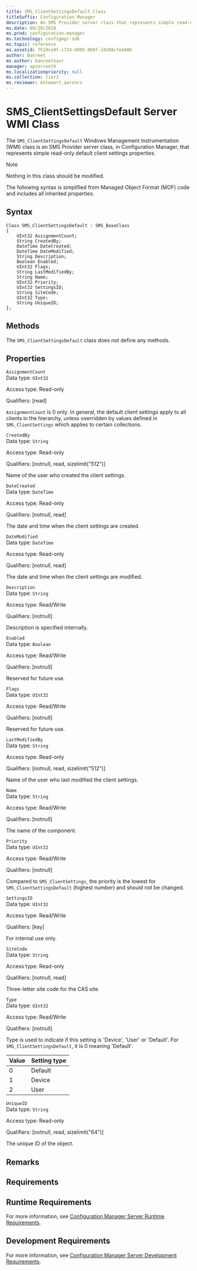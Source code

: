 ```yaml
---
title: SMS_ClientSettingsDefault Class
titleSuffix: Configuration Manager
description: An SMS Provider server class that represents simple read-only default client settings properties.
ms.date: 09/20/2016
ms.prod: configuration-manager
ms.technology: configmgr-sdk
ms.topic: reference
ms.assetid: 7519ce9f-c724-4985-808f-24268cfeb60b
author: Banreet
ms.author: banreetkaur
manager: apoorvseth
ms.localizationpriority: null
ms.collection: tier3
ms.reviewer: mstewart,aaroncz 
---
```

# SMS_ClientSettingsDefault Server WMI Class
The `SMS_ClientSettingsDefault` Windows Management Instrumentation (WMI) class is an SMS Provider server class, in Configuration Manager, that represents simple read-only default client settings properties.  

> [!NOTE]
>  Nothing in this class should be modified.  

 The following syntax is simplified from Managed Object Format (MOF) code and includes all inherited properties.  

## Syntax  

```  
Class SMS_ClientSettingsDefault : SMS_BaseClass  
{  
    UInt32 AssignmentCount;  
    String CreatedBy;  
    DateTime DateCreated;  
    DateTime DateModified;  
    String Description;  
    Boolean Enabled;  
    UInt32 Flags;  
    String LastModifiedBy;  
    String Name;  
    UInt32 Priority;  
    UInt32 SettingsID;  
    String SiteCode;  
    UInt32 Type;  
    String UniqueID;  
};  
```  

## Methods  
 The `SMS_ClientSettingsDefault` class does not define any methods.  

## Properties  
 `AssignmentCount`  
 Data type: `UInt32`  

 Access type: Read-only  

 Qualifiers: [read]  

 `AssignmentCount` is 0 only. In general, the default client settings apply to all clients in the hierarchy, unless overridden by values defined in `SMS_ClientSettings` which applies to certain collections.  

 `CreatedBy`  
 Data type: `String`  

 Access type: Read-only  

 Qualifiers: [notnull, read, sizelimit("512")]  

 Name of the user who created the client settings.  

 `DateCreated`  
 Data type: `DateTime`  

 Access type: Read-only  

 Qualifiers: [notnull, read]  

 The date and time when the client settings are created.  

 `DateModified`  
 Data type: `DateTime`  

 Access type: Read-only  

 Qualifiers: [notnull, read]  

 The date and time when the client settings are modified.  

 `Description`  
 Data type: `String`  

 Access type: Read/Write  

 Qualifiers: [notnull]  

 Description is specified internally.  

 `Enabled`  
 Data type: `Boolean`  

 Access type: Read/Write  

 Qualifiers: [notnull]  

 Reserved for future use.  

 `Flags`  
 Data type: `UInt32`  

 Access type: Read/Write  

 Qualifiers: [notnull]  

 Reserved for future use.  

 `LastModifiedBy`  
 Data type: `String`  

 Access type: Read-only  

 Qualifiers: [notnull, read, sizelimit("512")]  

 Name of the user who last modified the client settings.  

 `Name`  
 Data type: `String`  

 Access type: Read/Write  

 Qualifiers: [notnull]  

 The name of the component.  

 `Priority`  
 Data type: `UInt32`  

 Access type: Read/Write  

 Qualifiers: [notnull]  

 Compared to `SMS_ClientSettings`, the priority is the lowest for `SMS_ClientSettingsDefault` (highest number) and should not be changed.  

 `SettingsID`  
 Data type: `UInt32`  

 Access type: Read/Write  

 Qualifiers: [key]  

 For internal use only.  

 `SiteCode`  
 Data type: `String`  

 Access type: Read-only  

 Qualifiers: [notnull, read]  

 Three-letter site code for the CAS site.  

 `Type`  
 Data type: `UInt32`  

 Access type: Read/Write  

 Qualifiers: [notnull]  

 Type is used to indicate if this setting is 'Device', 'User' or 'Default'. For `SMS_ClientSettingsDefault`, it is 0 meaning 'Default'.  

|Value|Setting type|  
|-|-|  
|0|Default|  
|1|Device|  
|2|User|  

 `UniqueID`  
 Data type: `String`  

 Access type: Read-only  

 Qualifiers: [notnull, read, sizelimit("64")]  

 The unique ID of the object.  

## Remarks  

## Requirements  

## Runtime Requirements  
 For more information, see [Configuration Manager Server Runtime Requirements](../../../../../develop/core/reqs/server-runtime-requirements.md).  

## Development Requirements  
 For more information, see [Configuration Manager Server Development Requirements](../../../../../develop/core/reqs/server-development-requirements.md).
